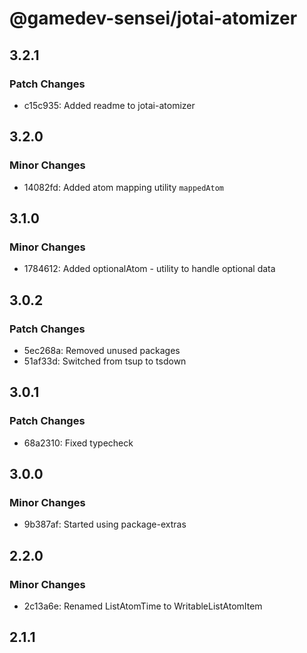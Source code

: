 # @gamedev-sensei/jotai-atomizer

## 3.2.1

### Patch Changes

- c15c935: Added readme to jotai-atomizer

## 3.2.0

### Minor Changes

- 14082fd: Added atom mapping utility `mappedAtom`

## 3.1.0

### Minor Changes

- 1784612: Added optionalAtom - utility to handle optional data

## 3.0.2

### Patch Changes

- 5ec268a: Removed unused packages
- 51af33d: Switched from tsup to tsdown

## 3.0.1

### Patch Changes

- 68a2310: Fixed typecheck

## 3.0.0

### Minor Changes

- 9b387af: Started using package-extras

## 2.2.0

### Minor Changes

- 2c13a6e: Renamed ListAtomTime to WritableListAtomItem

## 2.1.1
